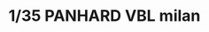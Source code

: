 ---
title: "1/35 PANHARD VBL milan"
price: TBA
desc: ""
img_path: "/assets/img/TIGE4618.jpg"
brand: AMMO
available: true
special_offer: false
new: false
soon: false
cat: "Plasticne-Makete"
subcat: "PM-TIGER-MODELS"
subsubcat: ""
sifra: "TIGE4618"
---
